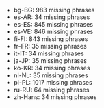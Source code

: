 - bg-BG: 983 missing phrases
- es-AR: 34 missing phrases
- es-ES: 845 missing phrases
- es-VE: 846 missing phrases
- fi-FI: 843 missing phrases
- fr-FR: 35 missing phrases
- it-IT: 34 missing phrases
- ja-JP: 35 missing phrases
- ko-KR: 34 missing phrases
- nl-NL: 35 missing phrases
- pl-PL: 1017 missing phrases
- ru-RU: 64 missing phrases
- zh-Hans: 34 missing phrases
